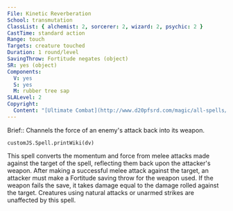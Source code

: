 ```yaml
---
File: Kinetic Reverberation
School: transmutation
ClassList: { alchemist: 2, sorcerer: 2, wizard: 2, psychic: 2 }
CastTime: standard action
Range: touch
Targets: creature touched
Duration: 1 round/level
SavingThrow: Fortitude negates (object)
SR: yes (object)
Components:
  V: yes
  S: yes
  M: rubber tree sap
SLALevel: 2
Copyright:
  Content: "[Ultimate Combat](http://www.d20pfsrd.com/magic/all-spells/k/kinetic-reverberation)"
---
```

Brief:: Channels the force of an enemy's attack back into its weapon.

```dataviewjs
customJS.Spell.printWiki(dv)
```

This spell converts the momentum and force from melee attacks made against the target of the spell, reflecting them back upon the attacker's weapon. After making a successful melee attack against the target, an attacker must make a Fortitude saving throw for the weapon used. If the weapon fails the save, it takes damage equal to the damage rolled against the target. Creatures using natural attacks or unarmed strikes are unaffected by this spell.
